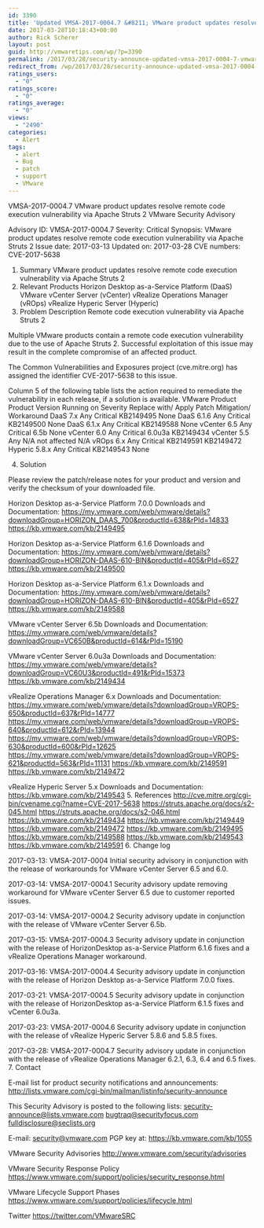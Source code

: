 ```yaml
---
id: 3390
title: 'Updated VMSA-2017-0004.7 &#8211; VMware product updates resolve remote code execution vulnerability via Apache Struts 2'
date: 2017-03-28T10:18:43+00:00
author: Rick Scherer
layout: post
guid: http://vmwaretips.com/wp/?p=3390
permalink: /2017/03/28/security-announce-updated-vmsa-2017-0004-7-vmware-product-updates-resolve-remote-code-execution-vulnerability-via-apache-struts-2/
redirect_from: /wp/2017/03/28/security-announce-updated-vmsa-2017-0004-7-vmware-product-updates-resolve-remote-code-execution-vulnerability-via-apache-struts-2/
ratings_users:
  - "0"
ratings_score:
  - "0"
ratings_average:
  - "0"
views:
  - "2490"
categories:
  - Alert
tags:
  - alert
  - Bug
  - patch
  - support
  - VMware
---
```

VMSA-2017-0004.7
VMware product updates resolve remote code execution vulnerability via Apache Struts 2
VMware Security Advisory

Advisory ID:	VMSA-2017-0004.7
Severity:	Critical
Synopsis:	VMware product updates resolve remote code execution vulnerability via Apache Struts 2
Issue date:	2017-03-13
Updated on:	2017-03-28
CVE numbers:	CVE-2017-5638

1. Summary
VMware product updates resolve remote code execution vulnerability via Apache Struts 2
2. Relevant Products
Horizon Desktop as-a-Service Platform (DaaS)
VMware vCenter Server (vCenter)
vRealize Operations Manager (vROps)
vRealize Hyperic Server (Hyperic)
3. Problem Description
Remote code execution vulnerability via Apache Struts 2

Multiple VMware products contain a remote code execution vulnerability due to the use of Apache Struts 2. Successful exploitation of this issue may result in the complete compromise of an affected product.

The Common Vulnerabilities and Exposures project (cve.mitre.org) has assigned the identifier CVE-2017-5638 to this issue.

Column 5 of the following table lists the action required to remediate the vulnerability in each release, if a solution is available.
VMware Product
Product Version
Running on
Severity
Replace with/ Apply Patch
Mitigation/ Workaround
DaaS	7.x	Any	Critical	KB2149495	None
DaaS	6.1.6	Any	Critical	KB2149500	None
DaaS	6.1.x	Any	Critical	KB2149588	None
vCenter	6.5	Any	Critical	6.5b	None
vCenter	6.0	Any	Critical	6.0u3a	KB2149434
vCenter	5.5	Any	N/A	not affected	N/A
vROps	6.x	Any	Critical	KB2149591	KB2149472
Hyperic	5.8.x	Any	Critical	KB2149543	None

4. Solution

Please review the patch/release notes for your product and version and verify the checksum of your downloaded file.

Horizon Desktop as-a-Service Platform 7.0.0
Downloads and Documentation:
https://my.vmware.com/web/vmware/details?downloadGroup=HORIZON_DAAS_700&productId=638&rPId=14833
https://kb.vmware.com/kb/2149495

Horizon Desktop as-a-Service Platform 6.1.6
Downloads and Documentation:
https://my.vmware.com/web/vmware/details?downloadGroup=HORIZON-DAAS-610-BIN&productId=405&rPId=6527
https://kb.vmware.com/kb/2149500

Horizon Desktop as-a-Service Platform 6.1.x
Downloads and Documentation:
https://my.vmware.com/web/vmware/details?downloadGroup=HORIZON-DAAS-610-BIN&productId=405&rPId=6527
https://kb.vmware.com/kb/2149588

VMware vCenter Server 6.5b
Downloads and Documentation:
https://my.vmware.com/web/vmware/details?downloadGroup=VC650B&productId=614&rPId=15190

VMware vCenter Server 6.0u3a
Downloads and Documentation:
https://my.vmware.com/web/vmware/details?downloadGroup=VC60U3&productId=491&rPId=15373
https://kb.vmware.com/kb/2149434

vRealize Operations Manager 6.x
Downloads and Documentation:
https://my.vmware.com/web/vmware/details?downloadGroup=VROPS-650&productId=637&rPId=14777
https://my.vmware.com/web/vmware/details?downloadGroup=VROPS-640&productId=612&rPId=13944
https://my.vmware.com/web/vmware/details?downloadGroup=VROPS-630&productId=600&rPId=12625
https://my.vmware.com/web/vmware/details?downloadGroup=VROPS-621&productId=563&rPId=11131
https://kb.vmware.com/kb/2149591
https://kb.vmware.com/kb/2149472

vRealize Hyperic Server 5.x
Downloads and Documentation:
https://kb.vmware.com/kb/2149543
5. References
http://cve.mitre.org/cgi-bin/cvename.cgi?name=CVE-2017-5638  https://struts.apache.org/docs/s2-045.html
https://struts.apache.org/docs/s2-046.html
https://kb.vmware.com/kb/2149434
https://kb.vmware.com/kb/2149449
https://kb.vmware.com/kb/2149472
https://kb.vmware.com/kb/2149495
https://kb.vmware.com/kb/2149588
https://kb.vmware.com/kb/2149543
https://kb.vmware.com/kb/2149591
6. Change log

2017-03-13: VMSA-2017-0004
Initial security advisory in conjunction with the release of workarounds for VMware vCenter Server 6.5 and 6.0.

2017-03-14: VMSA-2017-0004.1
Security advisory update removing workaround for VMware vCenter Server 6.5 due to customer reported issues.

2017-03-14: VMSA-2017-0004.2
Security advisory update in conjunction with the release of VMware vCenter Server 6.5b.

2017-03-15: VMSA-2017-0004.3
Security advisory update in conjunction with the release of HorizonDesktop as-a-Service Platform 6.1.6 fixes and a vRealize Operations Manager workaround.

2017-03-16: VMSA-2017-0004.4
Security advisory update in conjunction with the release of Horizon Desktop as-a-Service Platform 7.0.0 fixes.

2017-03-21: VMSA-2017-0004.5
Security advisory update in conjunction with the release of HorizonDesktop as-a-Service Platform 6.1.5 fixes and vCenter 6.0u3a.

2017-03-23: VMSA-2017-0004.6
Security advisory update in conjunction with the release of vRealize Hyperic Server 5.8.6 and 5.8.5 fixes.

2017-03-28: VMSA-2017-0004.7
Security advisory update in conjunction with the release of vRealize Operations Manager 6.2.1, 6.3, 6.4 and 6.5 fixes.
7. Contact

E-mail list for product security notifications and announcements:
http://lists.vmware.com/cgi-bin/mailman/listinfo/security-announce

This Security Advisory is posted to the following lists:
security-announce@lists.vmware.com
bugtraq@securityfocus.com
fulldisclosure@seclists.org

E-mail: security@vmware.com
PGP key at:
https://kb.vmware.com/kb/1055

VMware Security Advisories
http://www.vmware.com/security/advisories

VMware Security Response Policy
https://www.vmware.com/support/policies/security_response.html

VMware Lifecycle Support Phases
https://www.vmware.com/support/policies/lifecycle.html

Twitter
https://twitter.com/VMwareSRC
